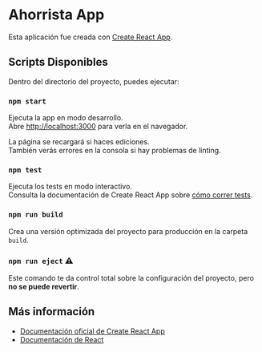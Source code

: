# Ahorrista App

Esta aplicación fue creada con [Create React App](https://github.com/facebook/create-react-app).

## Scripts Disponibles

Dentro del directorio del proyecto, puedes ejecutar:

### `npm start`

Ejecuta la app en modo desarrollo.  
Abre [http://localhost:3000](http://localhost:3000) para verla en el navegador.

La página se recargará si haces ediciones.  
También verás errores en la consola si hay problemas de linting.

### `npm test`

Ejecuta los tests en modo interactivo.  
Consulta la documentación de Create React App sobre [cómo correr tests](https://facebook.github.io/create-react-app/docs/running-tests).

### `npm run build`

Crea una versión optimizada del proyecto para producción en la carpeta `build`.

### `npm run eject` ⚠️

Este comando te da control total sobre la configuración del proyecto, pero **no se puede revertir**.

## Más información

- [Documentación oficial de Create React App](https://facebook.github.io/create-react-app/docs/getting-started)  
- [Documentación de React](https://reactjs.org/)

